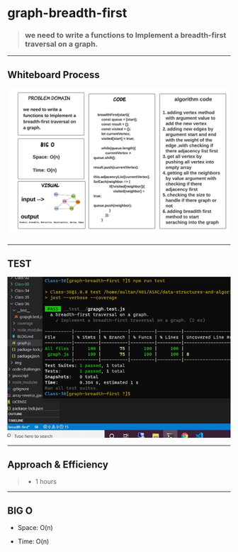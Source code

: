 # graph-breadth-first

> ### we need to write a functions to Implement a breadth-first traversal on a graph.

<hr>

## Whiteboard Process

![](CC-36.jpeg)

<hr>

## TEST

![](CC-36-test.jpg)


<hr>

## Approach & Efficiency

> - 1 hours  

<hr>

## BIG O 

- Space: O(n)

- Time: O(n)


